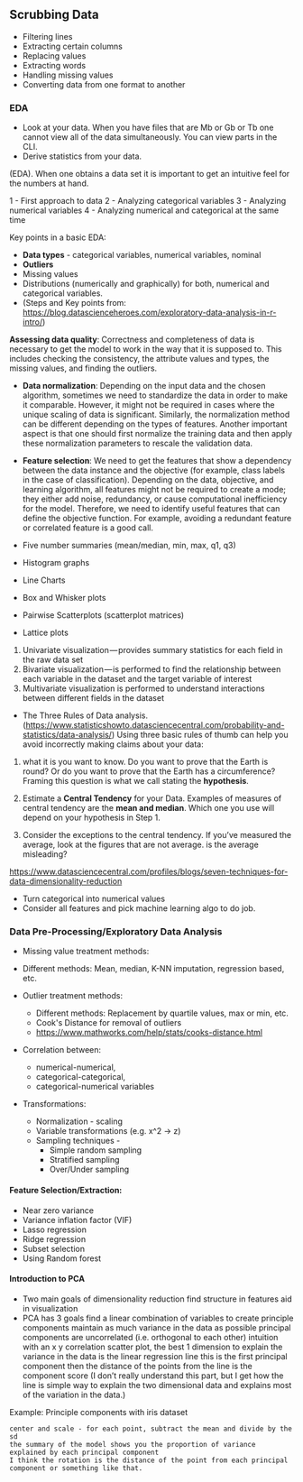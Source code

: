 
## Scrubbing Data

- Filtering lines
- Extracting certain columns
- Replacing values
- Extracting words
- Handling missing values
- Converting data from one format to another

### EDA

- Look at your data. When you have files that are Mb or Gb or Tb one cannot view all of the data simultaneously. You can view parts in the CLI.
- Derive statistics from your data.

(EDA). When one obtains a data set it is important to get an intuitive feel for the numbers at hand.

1 - First approach to data
2 - Analyzing categorical variables
3 - Analyzing numerical variables
4 - Analyzing numerical and categorical at the same time


Key points in a basic EDA:

* **Data types** - categorical variables, numerical variables, nominal
* **Outliers**
* Missing values
* Distributions (numerically and graphically) for both, numerical and categorical variables.
* (Steps and Key points from: https://blog.datascienceheroes.com/exploratory-data-analysis-in-r-intro/)


 **Assessing data quality**: Correctness and completeness of data is necessary to get the model to work in the way that it is supposed to. This includes checking the consistency, the attribute values and types, the missing values, and finding the outliers.

- **Data normalization**: Depending on the input data and the chosen algorithm, sometimes we need to standardize the data in order to make it comparable. However, it might not be required in cases where the unique scaling of data is
significant. Similarly, the normalization method can be different depending on the types of features. Another important aspect is that one should first normalize the training data and then apply these normalization parameters to rescale the validation data.

- **Feature selection**: We need to get the features that show a dependency between the data instance and the objective (for example, class labels in the case of classification). Depending on the data, objective, and learning algorithm, all features might not be required to create a mode; they either add noise, redundancy, or cause computational inefficiency for the model. Therefore, we need to identify useful features that can define the objective function. For example, avoiding a redundant feature or correlated feature is a good call.


- Five number summaries (mean/median, min, max, q1, q3)
- Histogram graphs
- Line Charts
- Box and Whisker plots
- Pairwise Scatterplots (scatterplot matrices)
- Lattice plots

1. Univariate visualization — provides summary statistics for each field in the raw data set
2. Bivariate visualization — is performed to find the relationship between each variable in the dataset and the target variable of interest
3. Multivariate visualization is performed to understand interactions between different fields in the dataset


- The Three Rules of Data analysis.
(https://www.statisticshowto.datasciencecentral.com/probability-and-statistics/data-analysis/)
Using three basic rules of thumb can help you avoid incorrectly making claims about your data:

1. what it is you want to know. Do you want to prove that the Earth is round? Or do you want to prove that the Earth has a circumference? Framing this question is what we call stating the **hypothesis**.

2. Estimate a **Central Tendency** for your Data. Examples of measures of central tendency are the **mean and median**. Which one you use will depend on your hypothesis in Step 1.

3. Consider the exceptions to the central tendency. If you’ve measured the average, look at the figures that are not average. is the average misleading?


https://www.datasciencecentral.com/profiles/blogs/seven-techniques-for-data-dimensionality-reduction


- Turn categorical into numerical values
- Consider all features and pick machine learning algo to do job.


### Data Pre-Processing/Exploratory Data Analysis

- Missing value treatment methods:
- Different methods: Mean, median, K-NN imputation, regression based, etc.

- Outlier treatment methods:
  - Different methods: Replacement by quartile values, max or min, etc.
  - Cook's Distance for removal of outliers
  - https://www.mathworks.com/help/stats/cooks-distance.html

- Correlation between:
  - numerical-numerical,
  - categorical-categorical,
  - categorical-numerical variables



- Transformations:
  - Normalization - scaling
  - Variable transformations (e.g. x^2 -> z)
  - Sampling techniques -
    - Simple random sampling
    - Stratified sampling
    - Over/Under sampling

#### Feature Selection/Extraction:
   - Near zero variance
   - Variance inflation factor (VIF)
   - Lasso regression
   - Ridge regression
   - Subset selection
   - Using Random forest

#### Introduction to PCA

- Two main goals of dimensionality reduction
        find structure in features
        aid in visualization
- PCA has 3 goals
        find a linear combination of variables to create principle components
        maintain as much variance in the data as possible
        principal components are uncorrelated (i.e. orthogonal to each other)
    intuition
        with an x y correlation scatter plot, the best 1 dimension to explain the variance in the data is the linear regression line
        this is the first principal component
        then the distance of the points from the line is the component score (I don’t really understand this part, but I get how the line is simple way to explain the two dimensional data and explains most of the variation in the data.)

Example: Principle components with iris dataset

    center and scale - for each point, subtract the mean and divide by the sd
    the summary of the model shows you the proportion of variance explained by each principal component
    I think the rotation is the distance of the point from each principal component or something like that.



